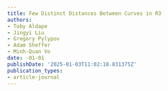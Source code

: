 ```yaml
---
title: Few Distinct Distances Between Curves in R3
authors:
- Toby Aldape
- Jingyi Liu
- Gregory Pylypov
- Adam Sheffer
- Minh-Quan Vo
date: -01-01
publishDate: '2025-01-03T11:02:18.831375Z'
publication_types:
- article-journal
---
```

